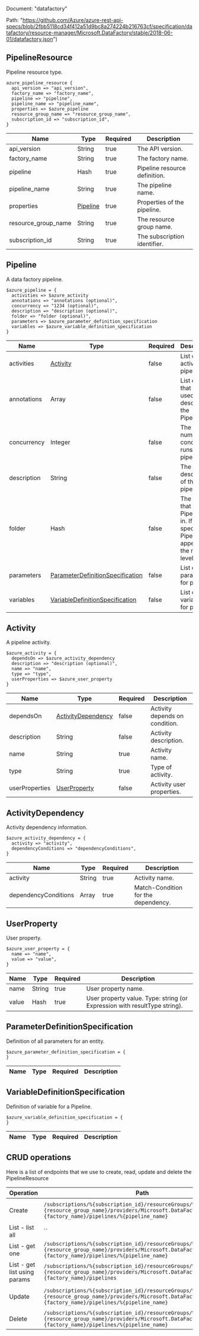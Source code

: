 Document: "datafactory"


Path: "https://github.com/Azure/azure-rest-api-specs/blob/2fbb5118cd34f412a51d9bc8a274224b216763cf/specification/datafactory/resource-manager/Microsoft.DataFactory/stable/2018-06-01/datafactory.json")

## PipelineResource

Pipeline resource type.

```puppet
azure_pipeline_resource {
  api_version => "api_version",
  factory_name => "factory_name",
  pipeline => "pipeline",
  pipeline_name => "pipeline_name",
  properties => $azure_pipeline
  resource_group_name => "resource_group_name",
  subscription_id => "subscription_id",
}
```

| Name        | Type           | Required       | Description       |
| ------------- | ------------- | ------------- | ------------- |
|api_version | String | true | The API version. |
|factory_name | String | true | The factory name. |
|pipeline | Hash | true | Pipeline resource definition. |
|pipeline_name | String | true | The pipeline name. |
|properties | [Pipeline](#pipeline) | true | Properties of the pipeline. |
|resource_group_name | String | true | The resource group name. |
|subscription_id | String | true | The subscription identifier. |
        
## Pipeline

A data factory pipeline.

```puppet
$azure_pipeline = {
  activities => $azure_activity
  annotations => "annotations (optional)",
  concurrency => "1234 (optional)",
  description => "description (optional)",
  folder => "folder (optional)",
  parameters => $azure_parameter_definition_specification
  variables => $azure_variable_definition_specification
}
```

| Name        | Type           | Required       | Description       |
| ------------- | ------------- | ------------- | ------------- |
|activities | [Activity](#activity) | false | List of activities in pipeline. |
|annotations | Array | false | List of tags that can be used for describing the Pipeline. |
|concurrency | Integer | false | The max number of concurrent runs for the pipeline. |
|description | String | false | The description of the pipeline. |
|folder | Hash | false | The folder that this Pipeline is in. If not specified, Pipeline will appear at the root level. |
|parameters | [ParameterDefinitionSpecification](#parameterdefinitionspecification) | false | List of parameters for pipeline. |
|variables | [VariableDefinitionSpecification](#variabledefinitionspecification) | false | List of variables for pipeline. |
        
## Activity

A pipeline activity.

```puppet
$azure_activity = {
  dependsOn => $azure_activity_dependency
  description => "description (optional)",
  name => "name",
  type => "type",
  userProperties => $azure_user_property
}
```

| Name        | Type           | Required       | Description       |
| ------------- | ------------- | ------------- | ------------- |
|dependsOn | [ActivityDependency](#activitydependency) | false | Activity depends on condition. |
|description | String | false | Activity description. |
|name | String | true | Activity name. |
|type | String | true | Type of activity. |
|userProperties | [UserProperty](#userproperty) | false | Activity user properties. |
        
## ActivityDependency

Activity dependency information.

```puppet
$azure_activity_dependency = {
  activity => "activity",
  dependencyConditions => "dependencyConditions",
}
```

| Name        | Type           | Required       | Description       |
| ------------- | ------------- | ------------- | ------------- |
|activity | String | true | Activity name. |
|dependencyConditions | Array | true | Match-Condition for the dependency. |
        
## UserProperty

User property.

```puppet
$azure_user_property = {
  name => "name",
  value => "value",
}
```

| Name        | Type           | Required       | Description       |
| ------------- | ------------- | ------------- | ------------- |
|name | String | true | User property name. |
|value | Hash | true | User property value. Type: string (or Expression with resultType string). |
        
## ParameterDefinitionSpecification

Definition of all parameters for an entity.

```puppet
$azure_parameter_definition_specification = {
}
```

| Name        | Type           | Required       | Description       |
| ------------- | ------------- | ------------- | ------------- |
        
## VariableDefinitionSpecification

Definition of variable for a Pipeline.

```puppet
$azure_variable_definition_specification = {
}
```

| Name        | Type           | Required       | Description       |
| ------------- | ------------- | ------------- | ------------- |



## CRUD operations

Here is a list of endpoints that we use to create, read, update and delete the PipelineResource

| Operation | Path | Verb | Description | OperationID |
| ------------- | ------------- | ------------- | ------------- | ------------- |
|Create|`/subscriptions/%{subscription_id}/resourceGroups/%{resource_group_name}/providers/Microsoft.DataFactory/factories/%{factory_name}/pipelines/%{pipeline_name}`|Put|Creates or updates a pipeline.|Pipelines_CreateOrUpdate|
|List - list all|``||||
|List - get one|`/subscriptions/%{subscription_id}/resourceGroups/%{resource_group_name}/providers/Microsoft.DataFactory/factories/%{factory_name}/pipelines/%{pipeline_name}`|Get|Gets a pipeline.|Pipelines_Get|
|List - get list using params|`/subscriptions/%{subscription_id}/resourceGroups/%{resource_group_name}/providers/Microsoft.DataFactory/factories/%{factory_name}/pipelines`|Get|Lists pipelines.|Pipelines_ListByFactory|
|Update|`/subscriptions/%{subscription_id}/resourceGroups/%{resource_group_name}/providers/Microsoft.DataFactory/factories/%{factory_name}/pipelines/%{pipeline_name}`|Put|Creates or updates a pipeline.|Pipelines_CreateOrUpdate|
|Delete|`/subscriptions/%{subscription_id}/resourceGroups/%{resource_group_name}/providers/Microsoft.DataFactory/factories/%{factory_name}/pipelines/%{pipeline_name}`|Delete|Deletes a pipeline.|Pipelines_Delete|
